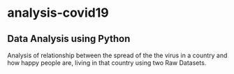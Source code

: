 # analysis-covid19

## Data Analysis using Python

Analysis of relationship between the spread of the the virus in a country and how happy people are,
living in that country using two Raw Datasets.
